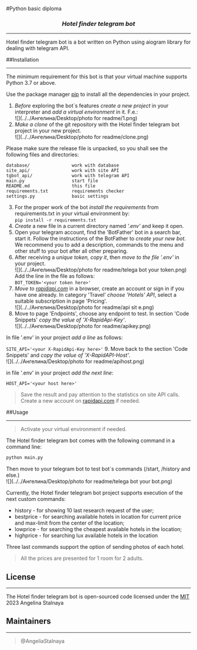 #Python basic diploma

### <center>_Hotel finder telegram bot_

___
Hotel finder telegram bot is a bot written on Python using aiogram library for dealing with telegram API.

##Installation 
___
The minimum requirement for this bot is that your virtual machine supports Python 3.7 or above.

Use the package manager [pip](https://pip.pypa.io/en/stable/) to install all the dependencies in your project.
 
1. _Before_ exploring the bot\`s features _create a new project_ in your interpreter and _add a virtual environment_  in it. F.e.: <br>
 ![](../../Ангелина/Desktop/photo for readme/1.png)
2. _Make a clone_ of the git repository with the Hotel finder telegram bot project  in your new project. <br>
![](../../Ангелина/Desktop/photo for readme/clone.png) <br>

Please make sure the release file is unpacked, so you shall see the following files and directories:

```
database/                work with database
site_api/                work with site API
tgbot_api/               work with telegram API
main.py                  start file
README.md                this file
requirements.txt         requirements checker     
settings.py              basic settings
```
3. For the proper work of the bot _install the requirements_ from requirements.txt in your virtual environment by: <br>
`pip install -r requirements.txt`
4. _Create_ a new file in a current directory named _'.env'_ and keep it open.
5. Open your telegram account, find the 'BotFather' bot in a search bar, start it. Follow the instructions of the BotFather to _create your new bot_.<br>
We recommend you to add a description, commands to the menu and other stuff to your bot after all other preparing.
6. After receiving a  _unique token, copy it_, then _move to the file '.env'_ in your project. <br>
![](../../Ангелина/Desktop/photo for readme/telega bot your token.png)<br>
Add the line in the file as follows: <br>
`BOT_TOKEN='<your token here>'` <br>
7. _Move to [rapidapi.com](https://rapidapi.com/)_ in a browser, create an account or sign in if you have one already. 
In category 'Travel' _choose 'Hotels' API_, select a suitable subscription in page 'Pricing'. <br>
![](../../Ангелина/Desktop/photo for readme/api sit e.png)
8. Move to page 'Endpoints', choose any endpoint to test. In section 'Code Snippets' _copy the value of 'X-RapidApi-Key'_. <br>
![](../../Ангелина/Desktop/photo for readme/apikey.png)

In file '.env' in your project _add a line_ as follows:

`SITE_API='<your X-RapidApi-Key here>'`
9. Move back to the section 'Code Snippets' and _copy the value of 'X-RapidAPI-Host'_. <br>
![](../../Ангелина/Desktop/photo for readme/apihost.png)

in file '.env' in your project _add the next line_:

`HOST_API='<your host here>'`

> Save the result and pay attention to the statistics on site API calls. Create a new account on [rapidapi.com](https://rapidapi.com/) if needed.


##Usage
___
> Activate your virtual environment if needed.

The Hotel finder telegram bot comes with the following command in  a command line: <br>
``` python
python main.py
```
Then move to your telegram bot to test bot\`s commands (/start, /history and else.) <br>
![](../../Ангелина/Desktop/photo for readme/telega bot your bot.png)

Currently, the Hotel finder telegram bot project supports execution of the next custom commands:
* history - for showing 10 last research request of the user;
* bestprice - for searching available hotels in location for current price and max-limit from the center of the location;
* lowprice - for searching  the cheapest available hotels in the location;
* highprice - for searching lux available hotels in the location

Three last commands support the option of sending photos of  each hotel.
>All the prices are presented for 1 room for 2 adults.
 

## License
___
The Hotel finder telegram bot is open-sourced code licensed under the [MIT](https://choosealicense.com/licenses/mit/) 
2023 Angelina Stalnaya

## Maintainers
___
> @AngeliaStalnaya